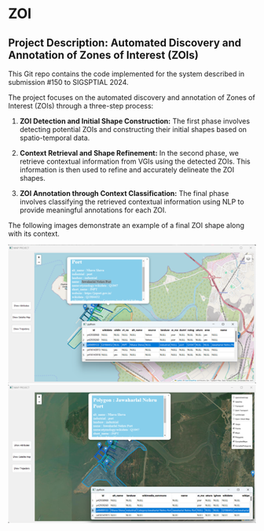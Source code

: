 # ZOI

## Project Description: Automated Discovery and Annotation of Zones of Interest (ZOIs)

This Git repo contains the code implemented for the system described in submission #150 to SIGSPTIAL 2024.

The project focuses on the automated discovery and annotation of Zones of Interest (ZOIs) through a three-step process:

1. **ZOI Detection and Initial Shape Construction:** The first phase involves detecting potential ZOIs and constructing their initial shapes based on spatio-temporal data.
   
2. **Context Retrieval and Shape Refinement:** In the second phase, we retrieve contextual information from VGIs using the detected ZOIs. This information is then used to refine and accurately delineate the ZOI shapes.
   
3. **ZOI Annotation through Context Classification:** The final phase involves classifying the retrieved contextual information using NLP to provide meaningful annotations for each ZOI.

The following images demonstrate an example of a final ZOI shape along with its context.

![](https://github.com/omar-ghannou/ZOI/blob/main/images/ZOIs.png)
![](https://github.com/omar-ghannou/ZOI/blob/main/images/ZOIs2.png)

